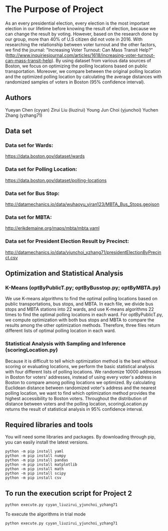 # The Purpose of Project
As an every presidential election, every election is the most important election in our lifetime before knowing the result of election, because we can change the result by voting. However, based on the research done by our group, more than 40% of U.S citizen did not vote in 2016. With researching the relationship between voter turnout and the other factors, we find the journal: "Increasing Voter Turnout: Can Mass Transit Help?" (http://www.inquiriesjournal.com/articles/1618/increasing-voter-turnout-can-mass-transit-help). By using dataset from various data sources of Boston, we focus on optimizing the polling locations based on public transportation. Moreover, we compare between the original polling location and the optimized polling location by calculating the average distances with randomized samples of voters in Boston (95% confidence interval).

## Authors
Yueyan Chen (cyyan)
Zirui Liu (liuzirui)
Young Jun Choi (yjunchoi)
Yuchen Zhang (yzhang71)

## Data set
### Data set for Wards:
https://data.boston.gov/dataset/wards
### Data set for Polling Location:
https://data.boston.gov/dataset/polling-locations
### Data set for Bus Stop:
http://datamechanics.io/data/wuhaoyu_yiran123/MBTA_Bus_Stops.geojson
### Data set for MBTA:
http://erikdemaine.org/maps/mbta/mbta.yaml
### Data set for President Election Result by Precinct:
http://datamechanics.io/data/yjunchoi_yzhang71/presidentElectionByPrecinct.csv

## Optimization and Statistical Analysis
### K-Means (optByPublicT.py; optByBusstop.py; optByMBTA.py)
We use K-means algorithms to find the optimal polling locations based on public transportations, bus stops, and MBTA. In each file, we divide bus stops and MBTA stations into 22 wards, and use K-means algorithms 22 times to find the optimal polling locations in each ward. For optByPublicT.py, we compute optimization with both bus stops and MBTA to compare the results among the other optimization methods. Therefore, three files return different lists of optimal polling location in each ward.

### Statistical Analysis with Sampling and Inference (scoringLocation.py)
Because it is difficult to tell which optimization method is the best without scoring or evaluating locations, we perform the basic statistical analysis with four different lists of polling locations. We randomize 10000 addresses in Boston for voters' addresses, instead of using every voter's address in Boston to compare among polling locations we optimized. By calculating Euclidean distance between randomized voter's address and the nearest polling location, we want to find which optimization method provides the highest accessibility to Boston voters. Throughout the distribution of distance between voters and the polling location, scoringLocation.py returns the result of statistical analysis in 95% confidence interval.

## Required libraries and tools
You will need some libraries and packages. By downloading through pip, you can easily install the latest versions.
```
python -m pip install yaml
python -m pip install numpy
python -m pip install pandas
python -m pip install matplotlib
python -m pip install math
python -m pip install scipy
python -m pip install csv
```
## To run the execution script for Project 2

```
python execute.py cyyan_liuzirui_yjunchoi_yzhang71
```
To execute the algorithms in trial mode
```
python execute.py cyyan_liuzirui_yjunchoi_yzhang71
```
